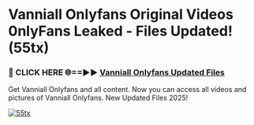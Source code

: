 # Vanniall Onlyfans Original Videos 0nlyFans Leaked - Files Updated! (55tx)

<h3>🔴 CLICK HERE 🌐==►► <a href="https://tinyurl.com/ehrbuxhb" rel="nofollow">Vanniall Onlyfans Updated Files</a></h3>

Get Vanniall Onlyfans and all content. Now you can access all videos and pictures of Vanniall Onlyfans. New Updated Files 2025!

[![55tx](https://i.imgur.com/lVYEuWS.gif)](https://tinyurl.com/ehrbuxhb)
